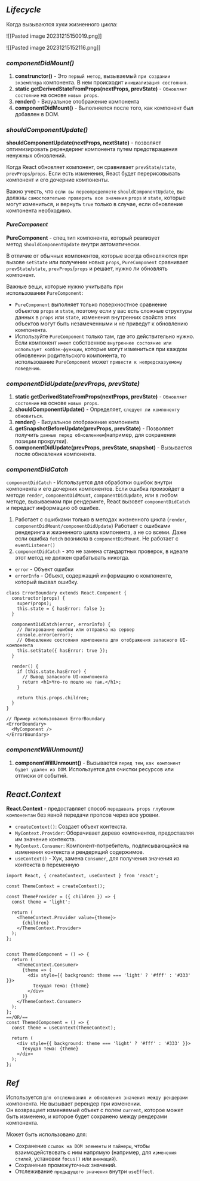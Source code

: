 ## _Lifecycle_

Когда вызываются хуки жизненного цикла:

![[Pasted image 20231215150019.png]]

![[Pasted image 20231215152116.png]]

### _componentDidMount()_

1. **construnctor()** - Это `первый метод`, вызываемый `при создании экземпляра` компонента. 
   В нем происходит `инициализация состояния`.
2. **static getDerivedStateFromProps(nextProps, prevState)** - `Обновляет состояние` на основе `новых props`.
3. **render()** - Визуальное отображение компонента
4. **componentDidMount()** - Выполняется после того, как компонент был добавлен в DOM.
   
### _shouldComponentUpdate()_

**shouldComponentUpdate(nextProps, nextState)** - позволяет оптимизировать ререндеринг компонента путем предотвращения ненужных обновлений.

Когда React обновляет компонент, он сравнивает `prevState`/`state`, `prevProps`/`props`. 
Если есть изменения, React будет перерисовывать компонент и его дочерние компоненты.

Важно учесть, что `если вы переопределяете` `shouldComponentUpdate`, вы должны `самостоятельно проверить все значения` `props` и `state`, которые могут измениться, и вернуть `true` только в случае, если обновление компонента необходимо.

#### _PureComponent_ 

**PureComponent** - спец тип компонента, который реализует метод `shouldComponentUpdate` внутри автоматически.

В отличие от обычных компонентов, которые всегда обновляются при вызове `setState` или получении новых `props`, `PureComponent` сравнивает `prevState`/`state`, `prevProps`/`props` и решает, нужно ли обновлять компонент.

Важные вещи, которые нужно учитывать при использовании `PureComponent`:
- `PureComponent` выполняет только поверхностное сравнение объектов `props` и `state`, поэтому если у вас есть сложные структуры данных в `props` или `state`, изменения внутренних свойств этих объектов могут быть незамеченными и не приведут к обновлению компонента.
- Используйте `PureComponent` только там, где это действительно нужно. Если компонент `имеет` собственное `внутреннее состояние или использует колбэк-функции`, которые могут измениться при каждом обновлении родительского компонента, то использование `PureComponent` может `привести к непредсказуемому поведению`.

### _componentDidUpdate(prevProps, prevState)_

1. **static getDerivedStateFromProps(nextProps, prevState)** - `Обновляет состояние` на основе `новых props`.
2. **shouldComponentUpdate()** - Определяет, `следует ли компоненту обновиться`.
3. **render()** - Визуальное отображение компонента
4. **getSnapshotBeforeUpdate(prevProps, prevState)** - Позволяет получить `данные перед обновлением`(например, для сохранения позиции прокрутки).
5. **componentDidUpdate(prevProps, prevState, snapshot)** - Вызывается после обновления компонента.
   
### _componentDidCatch_

`componentDidCatch` - Используется для обработки ошибок внутри компонента и его дочерних компонентов. 
Если ошибка произойдет в методе `render`, `componentDidMount`, `componentDidUpdate`, или в любом методе, вызываемом при рендеринге, React вызовет `componentDidCatch` и передаст информацию об ошибке.

1. Работает с ошибками только в методах жизненного цикла (`render`, `componentDidMount/componentDidUpdate`) 
  Работает с ошибками рендеринга и жизненного цикла компонента, а не со всеми. Даже если ошибка `fetch` возникла в `componentDidMount`. Не работает с `eventListener()`
2. `componentDidCatch` - это не замена стандартных проверок, в идеале этот метод не должен срабатывать никогда.

- `error` - Объект ошибки
- `errorInfo` - Объект, содержащий информацию о компоненте, который вызвал ошибку.

```
class ErrorBoundary extends React.Component {
  constructor(props) {
    super(props);
    this.state = { hasError: false };
  }

  componentDidCatch(error, errorInfo) {
    // Логирование ошибки или отправка на сервер
    console.error(error);
    // Обновление состояния компонента для отображения запасного UI-компонента
    this.setState({ hasError: true });
  }

  render() {
    if (this.state.hasError) {
      // Вывод запасного UI-компонента
      return <h1>Что-то пошло не так.</h1>;
    }

    return this.props.children;
  }
}

// Пример использования ErrorBoundary
<ErrorBoundary>
  <MyComponent />
</ErrorBoundary>
```

### _componentWillUnmount()_

1. **componentWillUnmount()** - Вызывается `перед тем`, `как компонент будет удален из DOM`. Используется для очистки ресурсов или отписки от событий.

## _React.Context_

**React.Context** - предоставляет способ `передавать props глубоким компонентам` без явной передачи пропсов через все уровни.

- `createContext()`: Создает объект контекста.
- `MyContext.Provider`: Оборачивает дерево компонентов, предоставляя им значение контекста.
- `MyContext.Consumer`: Компонент-потребитель, подписывающийся на изменения контекста и рендерящий содержимое.
- `useContext()` - Хук, замена `Consumer`, для получения значения из контекста в переменную

```
import React, { createContext, useContext } from 'react';

const ThemeContext = createContext();

const ThemeProvider = ({ children }) => {
  const theme = 'light';

  return (
    <ThemeContext.Provider value={theme}>
      {children}
    </ThemeContext.Provider>
  );
};


const ThemedComponent = () => {
  return (
    <ThemeContext.Consumer>
      {theme => (
        <div style={{ background: theme === 'light' ? '#fff' : '#333' }}>
          Текущая тема: {theme}
        </div>
      )}
    </ThemeContext.Consumer>
  );
};
==/OR/==
const ThemedComponent = () => {
  const theme = useContext(ThemeContext);

  return (
    <div style={{ background: theme === 'light' ? '#fff' : '#333' }}>
      Текущая тема: {theme}
    </div>
  );
};
```

## _Ref_

Используется `для отслеживания и обновления значения между рендерами` компонента. 
Не вызывает ререндер при изменении.  
Он возвращает изменяемый объект с полем `current`, которое может быть изменено, и которое будет сохранено между рендерами компонента.

Может быть использовано для:
- Сохранение `ссылок на DOM элементы` и `таймеры`, чтобы взаимодействовать с ним напрямую (например, для `изменения стилей`, установки `focus()` или `анимаций`).
- Сохранение промежуточных значений.
- Отслеживание `предыдущего значения` внутри `useEffect`.